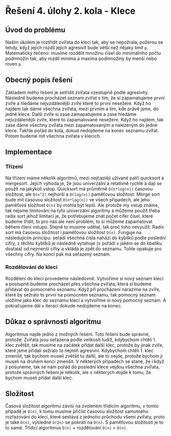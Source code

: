 # Řešení 4. úlohy 2. kola - Klece

## Úvod do problému
Naším úkolem je roztřídit zvířata do klecí tak, aby se nepožrala, požerou se tehdy, když jejich rozdíl jejich agresivit bude větší než nějaký limit `p`. Matematicky řečeno: musíme rozdělit množinu čísel do minimálního počtu podmnožin tak, aby rozdíl minima a maxima podmnožiny by menší nebo roven `p`.

## Obecný popis řešení
Základem mého řešení je setřídit zvířata vzestupně podle agresivity. Následně budeme procházet seznam zvířat s tím, že si zapamatujeme první zvíře a hledáme nejvzdálenější zvíře které to první nesežere. Když ho najdem tak dáme všechna zvířata, mezi prvním a tím, kde právě jsme, do jedné klece. Další zvíře si zase zamapatujeme a zase hledáme nejvzdálenější zvíře, které to zapamatované nesežere. Když ho najdem, tak zase dáme všechny zvířata mezi zapamatovaným a nalezeným do jedné klece. Takhle pořád do kola, dokud nedojdeme na konec seznamu zvířat. Potom budeme mít všechna zvířata v klecích.

## Implementace
### Třízení
Na třízení máme několik algoritmů, mezi nejčastěji užívané patří quicksort a mergesort. Jejich výhoda je, že jsou univerzální a relativně rychlé a dají se použít na jakýkoli vstup. Quicksort má průměrně `O(n*log(n))` časovou složitost, ale `O(n^2)` nejhorší a `O(log(n))` paměťovou složitost. Merge sort bude mít časovou složitost `O(n*log(n))` ve všech případech, ale jeho paměťová složitost `O(n)` by mohla být lepší. Ale protože my vstup známe, tak nejsme limitováni na tyto univerzální algoritmy a můžeme použít třeba radix sort jehož limitací je, že potřebujeme znát počet cifer čísel, které budeme třídit, to pro nás ale není problém, to si můžeme zapamatovat během čtení vstupu. Stejně to musíme udělat, tak proč toho nevyužít. Radix sort má časovou složitost i paměťovou složitost `O(n)`. Funguje na následujícím principu: seřadí všechna čísla nahází do kyblíků podle poslední cifry, z těchto kyblíků je následně vytahuje (v pořádí v jakém se do kbelíku dostala) od nejmenší cifry a vkládá je zpět do seznamu. Tohle opakuje pro všechny cifry. Na konci pak má seřazený seznam.

### Rozdělování do klecí
Rozdělení do klecí provedeme následovně. Vytvoříme si nový seznam klecí a postupně budeme procházet přes všechna zvířata, která si budeme přidávat do pomocného seznamu. Když při procházení narazíme na zvíře, které by sežralo to první na pomocném seznamu, tak pomocný seznam uložíme jako klec do seznamu klecí a vytvoříme si nový pomocný seznam. A pokračujeme dál v iteraci dokude nedojdeme na konec.

## Důkaz o správnosti algoritmu
Algoritmus najde jedno z možných řešení. Toto řešení bude správné, protože: Zvířata jsou seřazena podle velikosti tudíž, kdybychom chtěli 1. klec zvětšit, tak musíme na začátek přidat další klec, protože by jinak zvíře, které jsme přidali sežralo to nejmíň agresivní. Kdybychom chtěli 1. klec zmenšit, tak bychom museli zvětšit tu další, ale to nejde, protože bychom jí museli na druhém konci zmenšit. V některých případech se stane, že i když ji posuneme, tak se nám pořád do poslední klece vejdou všechna zvířata, protože správných řešení je několik, ale v některých dojde k tomu, že bychom museli přidat další klec.

## Složitost
Časová složitost algoritmu závisí na zvoleném třídícím algoritmu, v tomto případě je `O(n)`, k tomu musíme přičíst časovou složitost samotného rozřazování do klecí, které sestává z jednoho průchodu všemi zvířaty, proto je také `O(n)`, výsledné `O(2n)` se pokrátí na `O(n)`. S paměťovou složitostí je to to samé. Třídící algoritmus `O(n)` + rozdělování `O(n)` = `O(n)`.